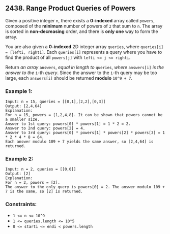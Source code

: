 ## 2438. Range Product Queries of Powers

Given a positive integer ```n```, there exists a **0-indexed** array called ```powers```, composed of the **minimum** number of powers of ```2``` that sum to ```n```. The array is sorted in **non-decreasing** order, and there is **only one** way to form the array.

You are also given a **0-indexed** 2D integer array ```queries```, where ```queries[i] = [lefti, righti]```. Each ```queries[i]``` represents a query where you have to find the product of all ```powers[j]``` with ```lefti <= j <= righti```.

Return *an array* ```answers```, *equal in length to* ```queries```, *where* ```answers[i]``` *is the answer to the* ```i```-th *query*. Since the answer to the ```i```-th query may be too large, each ```answers[i]``` should be returned **modulo** ```10^9 + 7```.

### Example 1:
```
Input: n = 15, queries = [[0,1],[2,2],[0,3]]
Output: [2,4,64]
Explanation:
For n = 15, powers = [1,2,4,8]. It can be shown that powers cannot be a smaller size.
Answer to 1st query: powers[0] * powers[1] = 1 * 2 = 2.
Answer to 2nd query: powers[2] = 4.
Answer to 3rd query: powers[0] * powers[1] * powers[2] * powers[3] = 1 * 2 * 4 * 8 = 64.
Each answer modulo 109 + 7 yields the same answer, so [2,4,64] is returned.
```
### Example 2:
```
Input: n = 2, queries = [[0,0]]
Output: [2]
Explanation:
For n = 2, powers = [2].
The answer to the only query is powers[0] = 2. The answer modulo 109 + 7 is the same, so [2] is returned.
```

### Constraints:

* ```1 <= n <= 10^9```
* ```1 <= queries.length <= 10^5```
* ```0 <= starti <= endi < powers.length```